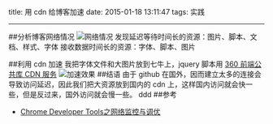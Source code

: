 title: 用 cdn 给博客加速
date: 2015-01-18 13:11:47
tags: 实践

---

##分析博客网络情况
![网络情况](http://7u2m21.com1.z0.glb.clouddn.com/img/analyze_network/newtwork_info.png)
发现延迟等待时间长的资源：图片、脚本、文档、样式、字体
接收数据时间长的资源：字体、脚本、图片

##利用 cdn 加速
我把字体文件和大图片放到七牛上，jquery 脚本用 [360 前端公共库 CDN 服务](http://libs.useso.com/)
![加速效果](http://7u2m21.com1.z0.glb.clouddn.com/img/analyze_network/use_cdn_network.png)
##结语
由于 github 在国外，因而建立太多的连接会导致访问延迟，因此我们把大资源放到国内的 cdn 上，这样国内访问就会快一些，但是反过来，国外访问就会慢一些。
ddd
##参考
- [Chrome Developer Tools之网络监控与调优](http://www.kazaff.me/2014/01/15/chrome-developer-tools%E4%B9%8B%E7%BD%91%E7%BB%9C%E7%9B%91%E6%8E%A7%E4%B8%8E%E8%B0%83%E4%BC%98/)
